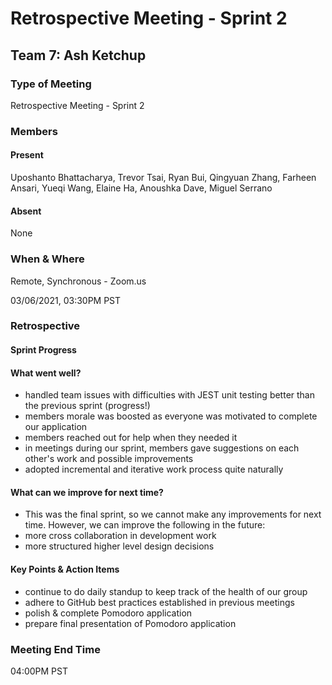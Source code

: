 # Retrospective Meeting - Sprint 2

## Team 7: Ash Ketchup

### Type of Meeting
Retrospective Meeting - Sprint 2

### Members

#### Present
Uposhanto Bhattacharya, Trevor Tsai, Ryan Bui, Qingyuan Zhang, Farheen Ansari, Yueqi Wang, Elaine Ha, Anoushka Dave, Miguel Serrano 

#### Absent 
None

### When & Where 
Remote, Synchronous - Zoom.us

03/06/2021, 03:30PM PST

### Retrospective

#### Sprint Progress

#### What went well?
- handled team issues with difficulties with JEST unit testing better than the previous sprint (progress!)
- members morale was boosted as everyone was motivated to complete our application
- members reached out for help when they needed it
- in meetings during our sprint, members gave suggestions on each other's work and possible improvements
- adopted incremental and iterative work process quite naturally

#### What can we improve for next time?
- This was the final sprint, so we cannot make any improvements for next time. However, we can improve the following in the future:
- more cross collaboration in development work
- more structured higher level design decisions

#### Key Points & Action Items
- continue to do daily standup to keep track of the health of our group
- adhere to GitHub best practices established in previous meetings
- polish & complete Pomodoro application 
- prepare final presentation of Pomodoro application

### Meeting End Time
04:00PM PST
